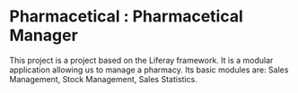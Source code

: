# Pharmacetical : Pharmacetical Manager 
This project is a project based on the Liferay framework. It is a modular application allowing us to manage a pharmacy. Its basic modules are: Sales Management, Stock Management, Sales Statistics.
